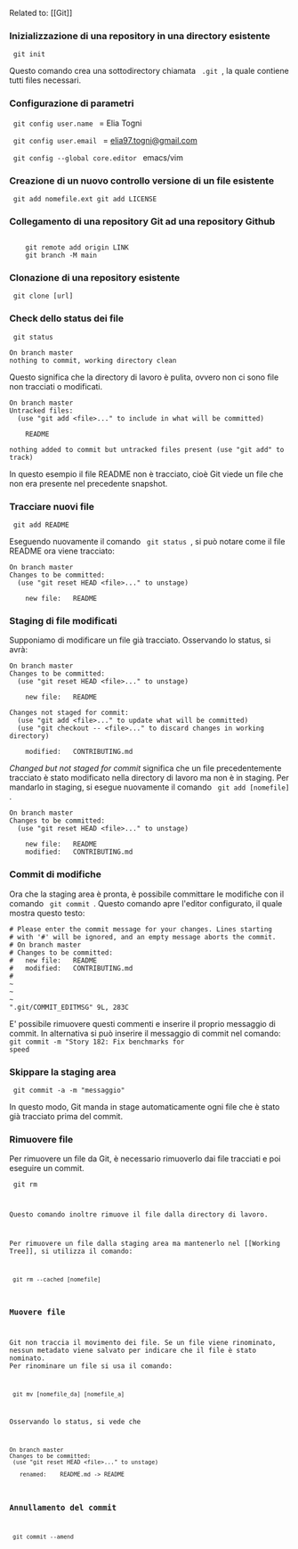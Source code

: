 Related to: [[Git]]

### Inizializzazione di una repository in una directory esistente ###

<code> git init </code>

Questo comando crea una sottodirectory chiamata <code> .git </code>, la quale contiene tutti files necessari.

### Configurazione di parametri ###

<code> git config user.name </code> = Elia Togni  

<code> git config user.email </code> = elia97.togni@gmail.com

<code> git config --global core.editor </code> emacs/vim

### Creazione di un nuovo controllo versione di un file esistente ###

<code> git add nomefile.ext
			   git add LICENSE
			   </code> 

### Collegamento di una repository Git ad una repository Github ###

<code>
	git remote add origin LINK
	git branch -M main
</code>


### Clonazione di una repository esistente ###

<code> git clone [url] </code>

### Check dello status dei file ###

<code> git status </code>

```console
On branch master
nothing to commit, working directory clean
```

Questo significa che la directory di lavoro è pulita, ovvero non ci sono file non tracciati o modificati.

```console
On branch master
Untracked files:
  (use "git add <file>..." to include in what will be committed)

    README

nothing added to commit but untracked files present (use "git add" to track)
```

In questo esempio il file README non è tracciato, cioè Git viede un file che non era presente nel precedente snapshot.

### Tracciare nuovi file ###

<code> git add README </code>

Eseguendo nuovamente il comando <code> git status </code>, si può notare come il file README ora viene tracciato:

```console
On branch master
Changes to be committed:
  (use "git reset HEAD <file>..." to unstage)

    new file:   README
```

### Staging di file modificati ###

Supponiamo di modificare un file già tracciato. Osservando lo status, si avrà:

```console
On branch master
Changes to be committed:
  (use "git reset HEAD <file>..." to unstage)

    new file:   README

Changes not staged for commit:
  (use "git add <file>..." to update what will be committed)
  (use "git checkout -- <file>..." to discard changes in working directory)

    modified:   CONTRIBUTING.md
```

_Changed but not staged for commit_ significa che un file precedentemente tracciato è stato modificato nella directory di lavoro ma non è in staging. Per mandarlo in staging, si esegue nuovamente il comando <code> git add [nomefile] </code>.

```console
On branch master
Changes to be committed:
  (use "git reset HEAD <file>..." to unstage)

    new file:   README
    modified:   CONTRIBUTING.md
```

### Commit di modifiche ###

Ora che la staging area è pronta, è possibile committare le modifiche con il comando <code> git commit </code>.
Questo comando apre l'editor configurato, il quale mostra questo testo:

```
# Please enter the commit message for your changes. Lines starting
# with '#' will be ignored, and an empty message aborts the commit.
# On branch master
# Changes to be committed:
#	new file:   README
#	modified:   CONTRIBUTING.md
#
~
~
~
".git/COMMIT_EDITMSG" 9L, 283C
```

E' possibile rimuovere questi commenti e inserire il proprio messaggio di commit.
In alternativa si può inserire il messaggio di commit nel comando:
<code> git commit -m "Story 182: Fix benchmarks for speed </code>

### Skippare la staging area ###

<code> git commit -a -m "messaggio" </code>

 In questo modo, Git manda in stage automaticamente ogni file che è stato già tracciato prima del commit.
 
 ### Rimuovere file ###
 
 Per rimuovere un file da Git, è necessario rimuoverlo dai file tracciati e poi eseguire un commit. 
 
 <code> git rm </come>
 
 Questo comando inoltre rimuove il file dalla directory di lavoro.
 
 Per rimuovere un file dalla staging area ma mantenerlo nel [[Working Tree]], si utilizza il comando:
 
 <code> git rm --cached [nomefile] </code>
 
 ### Muovere file ###
 
 Git non traccia il movimento dei file. Se un file viene rinominato, nessun metadato viene salvato per indicare che il file è stato nominato. Per rinominare un file si usa il comando:
 
 <code> git mv [nomefile_da] [nomefile_a] </code>
 
 Osservando lo status, si vede che
 
 ```console
On branch master
Changes to be committed:
  (use "git reset HEAD <file>..." to unstage)

    renamed:    README.md -> README
```

### Annullamento del commit ###

<code> git commit --amend </code>
